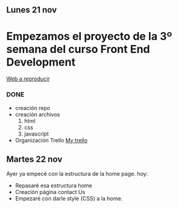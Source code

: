 ## Lunes 21 nov

# Empezamos el proyecto de la 3º semana del curso Front End Development

[Web a reproducir](https://circle-agency-35d27e.webflow.io/)

### DONE

- creación repo
- creación archivos
  1. html
  2. css
  3. javascript
- Organización Trello
  [My trello](https://trello.com/invite/b/X47QNMKK/ATTIbb3021b8891cc42f325c508013fa07e5656A8CA3/kanbantemplate-midterm-project)

## Martes 22 nov

Ayer ya empecé con la estructura de la home page.
hoy:

- Repasaré esa estructura home
- Creación página contact Us
- Empezaré con darle style (CSS) a la home.
